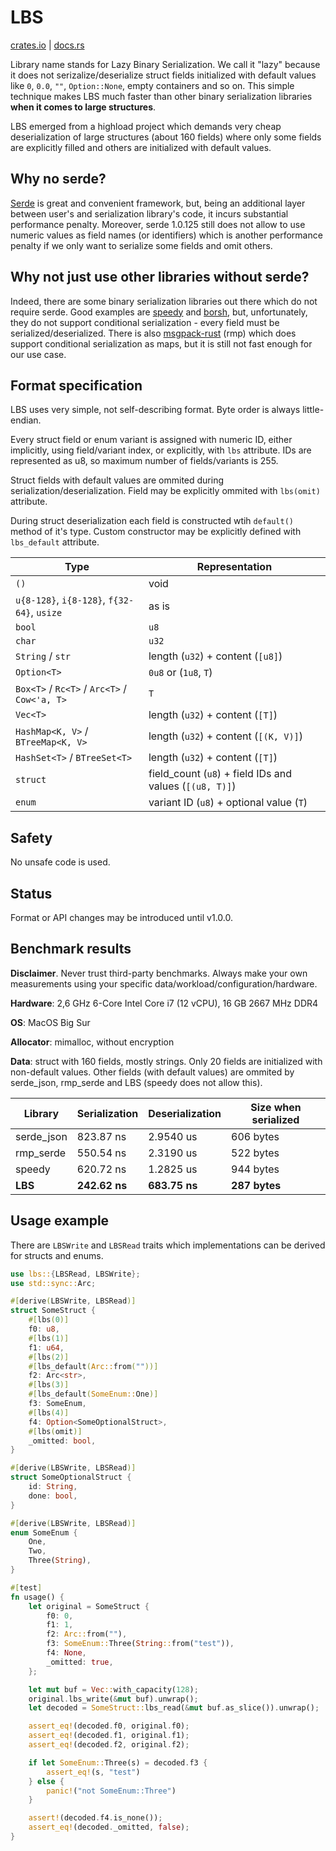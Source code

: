 # LBS

[crates.io](https://crates.io/crates/lbs) | [docs.rs](https://docs.rs/lbs)

Library name stands for Lazy Binary Serialization. We call it "lazy" because it does not serizalize/deserialize struct fields initialized with default values like `0`, `0.0`, `""`, `Option::None`, empty containers and so on. This simple technique makes LBS much faster than other binary serialization libraries **when it comes to large structures**.

LBS emerged from a highload project which demands very cheap deserialization of large structures (about 160 fields) where only some fields are explicitly filled and others are initialized with default values.

## Why no serde?
[Serde](https://github.com/serde-rs/serde) is great and convenient framework, but, being an additional layer between user's and serialization library's code, it incurs substantial performance penalty. Moreover, serde 1.0.125 still does not allow to use numeric values as field names (or identifiers) which is another performance penalty if we only want to serialize some fields and omit others.

## Why not just use other libraries without serde?
Indeed, there are some binary serialization libraries out there which do not require serde. Good examples are [speedy](https://github.com/koute/speedy) and [borsh](https://github.com/near/borsh-rs), but, unfortunately, they do not support conditional serialization - every field must be serialized/deserialized. There is also [msgpack-rust](https://github.com/3Hren/msgpack-rust) (rmp) which does support conditional serialization as maps, but it is still not fast enough for our use case.


## Format specification
LBS uses very simple, not self-describing format. Byte order is always little-endian.

Every struct field or enum variant is assigned with numeric ID, either implicitly, using field/variant index, or explicitly, with `lbs` attribute. IDs are represented as u8, so maximum number of fields/variants is 255.

Struct fields with default values are ommited during serialization/deserialization. Field may be explicitly ommited with `lbs(omit)` attribute.

During struct deserialization each field is constructed wtih `default()` method of it's type. Custom constructor may be explicitly defined with `lbs_default` attribute.

Type                                          | Representation          
--------------------------------------------- | -------------------------------
 `()`                                         | void
 `u{8-128}`, `i{8-128}`, `f{32-64}`, `usize`  | as is
 `bool`                                       | `u8`
 `char`                                       | `u32`
 `String` / `str`                             | length (`u32`) + content (`[u8]`)
 `Option<T>`                                  | `0u8` or (`1u8`, `T`)
 `Box<T>` / `Rc<T>` / `Arc<T>` / `Cow<'a, T>`  | `T`
 `Vec<T>`                                     | length (`u32`) + content (`[T]`)
 `HashMap<K, V>` / `BTreeMap<K, V>`           | length (`u32`) + content (`[(K, V)]`)
 `HashSet<T>` / `BTreeSet<T>`                 | length (`u32`) + content (`[T]`)
 `struct`                                     | field_count (`u8`) + field IDs and values (`[(u8, T)]`)
 `enum`                                       | variant ID (`u8`) + optional value (`T`)

## Safety
No unsafe code is used.

## Status
Format or API changes may be introduced until v1.0.0.

## Benchmark results

**Disclaimer**. Never trust third-party benchmarks. Always make your own measurements using your specific data/workload/configuration/hardware.

**Hardware**: 2,6 GHz 6-Core Intel Core i7 (12 vCPU), 16 GB 2667 MHz DDR4

**OS**: MacOS Big Sur

**Allocator**: mimalloc, without encryption

**Data**: struct with 160 fields, mostly strings. Only 20 fields are initialized with non-default values. Other fields (with default values) are ommited by serde_json, rmp_serde and LBS (speedy does not allow this).

Library    | Serialization | Deserialization | Size when serialized
---------- | ------------- | --------------- | ---------------------------
serde_json | 823.87 ns     | 2.9540 us       | 606 bytes
rmp_serde  | 550.54 ns     | 2.3190 us       | 522 bytes
speedy     | 620.72 ns     | 1.2825 us       | 944 bytes
**LBS**    | **242.62 ns** | **683.75 ns**   | **287 bytes** 

## Usage example
There are `LBSWrite` and `LBSRead` traits which implementations can be derived for structs and enums.

```rust
use lbs::{LBSRead, LBSWrite};
use std::sync::Arc;

#[derive(LBSWrite, LBSRead)]
struct SomeStruct {
    #[lbs(0)]
    f0: u8,
    #[lbs(1)]
    f1: u64,
    #[lbs(2)]
    #[lbs_default(Arc::from(""))]
    f2: Arc<str>,
    #[lbs(3)]
    #[lbs_default(SomeEnum::One)]
    f3: SomeEnum,
    #[lbs(4)]
    f4: Option<SomeOptionalStruct>,
    #[lbs(omit)]
    _omitted: bool,
}

#[derive(LBSWrite, LBSRead)]
struct SomeOptionalStruct {
    id: String,
    done: bool,
}

#[derive(LBSWrite, LBSRead)]
enum SomeEnum {
    One,
    Two,
    Three(String),
}

#[test]
fn usage() {
    let original = SomeStruct {
        f0: 0,
        f1: 1,
        f2: Arc::from(""),
        f3: SomeEnum::Three(String::from("test")),
        f4: None,
        _omitted: true,
    };

    let mut buf = Vec::with_capacity(128);
    original.lbs_write(&mut buf).unwrap();
    let decoded = SomeStruct::lbs_read(&mut buf.as_slice()).unwrap();

    assert_eq!(decoded.f0, original.f0);
    assert_eq!(decoded.f1, original.f1);
    assert_eq!(decoded.f2, original.f2);

    if let SomeEnum::Three(s) = decoded.f3 {
        assert_eq!(s, "test")
    } else {
        panic!("not SomeEnum::Three")
    }

    assert!(decoded.f4.is_none());
    assert_eq!(decoded._omitted, false);
}
```
